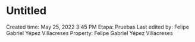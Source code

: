 # Untitled

Created time: May 25, 2022 3:45 PM
Etapa: Pruebas
Last edited by: Felipe Gabriel Yépez Villacreses
Property: Felipe Gabriel Yépez Villacreses